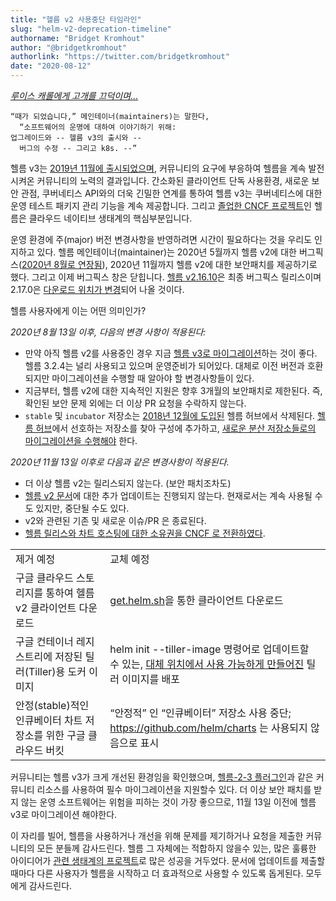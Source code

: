 ```yaml
---
title: "헬름 v2 사용중단 타임라인"
slug: "helm-v2-deprecation-timeline"
authorname: "Bridget Kromhout"
author: "@bridgetkromhout"
authorlink: "https://twitter.com/bridgetkromhout"
date: "2020-08-12"
---
```



_[루이스 캐롤에게 고개를 끄덕이며...](https://www.jabberwocky.com/carroll/walrus.html)_

    “때가 되었습니다,” 메인테이너(maintainers)는 말한다,
      “소프트웨어의 운명에 대하여 이야기하기 위해:
    업그레이드와 -- 헬름 v3의 출시와 --
      버그의 수정 -- 그리고 k8s. --”

헬름 v3는 [2019년 11월에 출시되었으며](/blog/helm-3-released/), 커뮤니티의 요구에 부응하여 헬름을 계속 발전시켜온 커뮤니티의 노력의 결과입니다. 간소화된 클라이언트 단독 사용환경, 새로운 보안 관점, 쿠버네티스 API와의 더욱 긴밀한 연계를 통하여 헬름 v3는 쿠버네티스에 대한 운영 테스트 패키지 관리 기능을 계속 제공합니다. 그리고 [졸업한 CNCF 프로젝트](/blog/celebrating-helms-cncf-graduation/)인 헬름은 클라우드 네이티브 생태계의 핵심부분입니다.

운영 환경에 주(major) 버전 변경사항을 반영하려면 시간이 필요하다는 것을 우리도 인지하고 있다. 헬름 메인테이너(maintainer)는 2020년 5월까지 헬름 v2에 대한 버그픽스([2020년 8월로 연장됨](/blog/covid-19-extending-helm-v2-bug-fixes/)), 2020년 11월까지 헬름 v2에 대한 보안패치를 제공하기로 했다. 그리고 이제 버그픽스 창은 닫힙니다. [헬름 v2.16.10](https://github.com/helm/helm/releases/tag/v2.16.10)은 최종 버그픽스 릴리스이며 2.17.0은 [다운로드 위치가 변경](https://github.com/helm/helm/issues/8346)되어 나올 것이다.
<!--more-->
헬름 사용자에게 이는 어떤 의미인가?

_2020년 8월 13일 이후, 다음의 변경 사항이 적용된다:_
- 만약 아직 헬름 v2를 사용중인 경우 지금 [헬름 v3로 마이그레이션](/blog/migrate-from-helm-v2-to-helm-v3/)하는 것이 좋다. 헬름 3.2.4는 널리 사용되고 있으며 운영준비가 되어있다. 대체로 이전 버전과 호환되지만 마이그레이션을 수행할 때 알아야 할 변경사항들이 있다.
- 지금부터, 헬름 v2에 대한 지속적인 지원은 향후 3개월의 보안패치로 제한된다. 즉, 확인된 보안 문제 외에는 더 이상 PR 요청을 수락하지 않는다.
- `stable` 및 `incubator` 저장소는 [2018년 12월에 도입된](/blog/intro-helm-hub/) 헬름 허브에서 삭제된다. [헬름 허브](https://hub.helm.sh)에서 선호하는 저장소를 찾아 구성에 추가하고, [새로운 분산 저장소들로의 마이그레이션을 수행해야](https://github.com/helm/charts/issues/21103) 한다.


_2020년 11월 13일 이후로 다음과 같은 변경사항이 적용된다._
- 더 이상 헬름 v2는 릴리스되지 않는다. (보안 패치조차도)
- [헬름 v2 문서](https://v2.helm.sh/docs)에 대한 추가 업데이트는 진행되지 않는다. 현재로서는 계속 사용될 수도 있지만, 중단될 수도 있다.
- v2와 관련된 기존 및 새로운 이슈/PR 은 종료된다.
- [헬름 릴리스와 차트 호스팅에 대한 소유권을 CNCF 로 전환하였다](https://github.com/helm/community/issues/114).

| | |
| - | - |
| 제거 예정 | 교체 예정 |
| 구글 클라우드 스토리지를 통하여 헬름 v2 클라이언트 다운로드 | [get.helm.sh](/blog/get-helm-sh/)을 통한 클라이언트 다운로드 |
| 구글 컨테이너 레지스트리에 저장된 틸러(Tiller)용 도커 이미지 | helm init --tiller-image 명령어로 업데이트할 수 있는, [대체 위치에서 사용 가능하게 만들어진](https://github.com/helm/helm/issues/8346) 틸러 이미지를 배포 |
| 안정(stable)적인 인큐베이터 차트 저장소를 위한 구글 클라우드 버킷 | “안정적” 인 “인큐베이터” 저장소 사용 중단; https://github.com/helm/charts 는 사용되지 않음으로 표시 |

커뮤니티는 헬름 v3가 크게 개선된 환경임을 확인했으며, [헬름-2-3 플러그인](https://github.com/helm/helm-2to3)과 같은 커뮤니티 리소스를 사용하여 필수 마이그레이션을 지원할수 있다. 더 이상 보안 패치를 받지 않는 운영 소프트웨어는 위험을 피하는 것이 가장 좋으므로, 11월 13일 이전에 헬름 v3로 마이그레이션 해야한다.

이 자리를 빌어, 헬름을 사용하거나 개선을 위해 문제를 제기하거나 요청을 제출한 커뮤니티의 모든 분들께 감사드린다. 헬름 그 자체에는 적합하지 않을수 있는, 많은 훌륭한 아이디어가 [관련 생태계의 프로젝트](https://helm.sh/docs/community/related/)로 많은 성공을 거두었다. 문서에 업데이트를 제출할 때마다 다른 사용자가 헬름을 시작하고 더 효과적으로 사용할 수 있도록 돕게된다. 모두에게 감사드린다.
